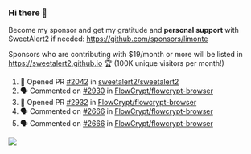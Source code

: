 ### Hi there 👋

Become my sponsor and get my gratitude and **personal support** with SweetAlert2 if needed: https://github.com/sponsors/limonte

Sponsors who are contributing with $19/month or more will be listed in https://sweetalert2.github.io 🏆 (100K unique visitors per month!)

<!--START_SECTION:activity-->
1. 💪 Opened PR [#2042](https://github.com//sweetalert2/sweetalert2/pull/2042) in [sweetalert2/sweetalert2](https://github.com//sweetalert2/sweetalert2)
2. 🗣 Commented on [#2930](https://github.com//FlowCrypt/flowcrypt-browser/issues/2930) in [FlowCrypt/flowcrypt-browser](https://github.com//FlowCrypt/flowcrypt-browser)
3. 💪 Opened PR [#2932](https://github.com//FlowCrypt/flowcrypt-browser/pull/2932) in [FlowCrypt/flowcrypt-browser](https://github.com//FlowCrypt/flowcrypt-browser)
4. 🗣 Commented on [#2666](https://github.com//FlowCrypt/flowcrypt-browser/issues/2666) in [FlowCrypt/flowcrypt-browser](https://github.com//FlowCrypt/flowcrypt-browser)
5. 🗣 Commented on [#2666](https://github.com//FlowCrypt/flowcrypt-browser/issues/2666) in [FlowCrypt/flowcrypt-browser](https://github.com//FlowCrypt/flowcrypt-browser)
<!--END_SECTION:activity-->

![](https://github-readme-stats.vercel.app/api?username=limonte&theme=vue&show_icons=true)
